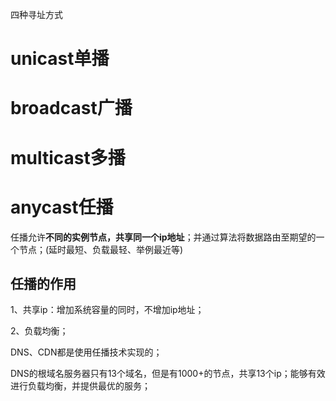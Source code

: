 
四种寻址方式

# unicast单播


# broadcast广播


# multicast多播


# anycast任播

任播允许**不同的实例节点，共享同一个ip地址**；并通过算法将数据路由至期望的一个节点；(延时最短、负载最轻、举例最近等)

## 任播的作用

1、共享ip：增加系统容量的同时，不增加ip地址；

2、负载均衡；

DNS、CDN都是使用任播技术实现的；

DNS的根域名服务器只有13个域名，但是有1000+的节点，共享13个ip；能够有效进行负载均衡，并提供最优的服务；


